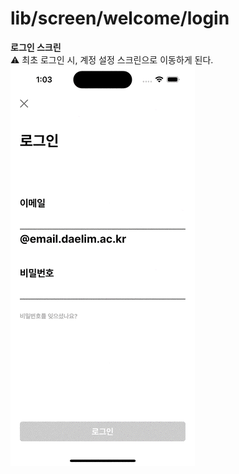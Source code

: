 # lib/screen/welcome/login

<b>로그인 스크린</b>
<br />
⚠️ 최초 로그인 시, 계정 설정 스크린으로 이동하게 된다.
<br />
<img src="https://github.com/team-ilpalsam/Flutter_DaelimMarket/blob/main/readme/welcome/login.gif">
